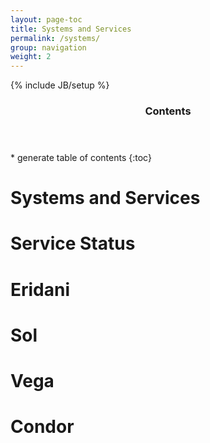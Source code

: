 ```yaml
---
layout: page-toc
title: Systems and Services
permalink: /systems/
group: navigation
weight: 2
---
```


{% include JB/setup %}

<div class="row">
<div class="col-md-2">
<section id="table-of-contents" class="toc">
<header>
<h3>Contents</h3>
</header>
<div id="drawer" markdown="1">
* generate table of contents
{:toc}
</div>
</section>
</div>
<div class="col-md-10" markdown="1">


# Systems and Services

# Service Status

# Eridani

# Sol

# Vega

# Condor


</div>
</div>